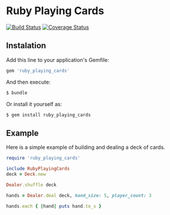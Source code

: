 # Ruby Playing Cards

[![Build Status](https://travis-ci.org/jcmckay/ruby_playing_cards.png)](https://travis-ci.org/jcmckay/ruby_playing_cards) [![Coverage Status](https://coveralls.io/repos/jcmckay/ruby_playing_cards/badge.png?branch=master)](https://coveralls.io/r/jcmckay/ruby_playing_cards)

## Instalation
Add this line to your application's Gemfile:
```ruby
gem 'ruby_playing_cards'
```
And then execute:
```ruby
$ bundle
```
Or install it yourself as:
```ruby
$ gem install ruby_playing_cards
```

## Example
Here is a simple example of building and dealing a deck of cards.

```ruby
require 'ruby_playing_cards'

include RubyPlayingCards
deck = Deck.new

Dealer.shuffle deck

hands = Dealer.deal deck, hand_size: 5, player_count: 3

hands.each { |hand| puts hand.to_s }
```
